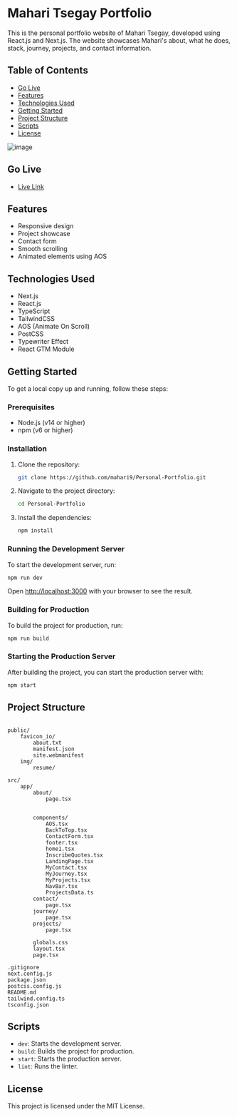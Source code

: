 # Mahari Tsegay Portfolio

This is the personal portfolio website of Mahari Tsegay, developed using React.js and Next.js. The website showcases Mahari's about, what he does, stack, journey, projects, and contact information.

## Table of Contents

- [Go Live](#go-live)
- [Features](#features)
- [Technologies Used](#technologies-used)
- [Getting Started](#getting-started)
- [Project Structure](#project-structure)
- [Scripts](#scripts)
- [License](#license)

![image](https://github.com/mahari9/Personal-Portfolio/blob/master/public/img/screenshot.png)

## Go Live

- [Live Link](https://mahari.onrender.com/ "Live Link")

## Features

- Responsive design
- Project showcase
- Contact form
- Smooth scrolling
- Animated elements using AOS

## Technologies Used

- Next.js
- React.js
- TypeScript
- TailwindCSS
- AOS (Animate On Scroll)
- PostCSS
- Typewriter Effect
- React GTM Module

## Getting Started

To get a local copy up and running, follow these steps:

### Prerequisites

- Node.js (v14 or higher)
- npm (v6 or higher)

### Installation

1. Clone the repository:

   ```sh
   git clone https://github.com/mahari9/Personal-Portfolio.git
   ```

1. Navigate to the project directory:

   ```sh
   cd Personal-Portfolio
   ```

1. Install the dependencies:

   ```sh
   npm install
   ```

### Running the Development Server

To start the development server, run:

```sh
npm run dev
```

Open [http://localhost:3000](http://localhost:3000) with your browser to see the result.

### Building for Production

To build the project for production, run:

```sh
npm run build
```

### Starting the Production Server

After building the project, you can start the production server with:

```sh
npm start
```

## Project Structure

```plaintext

public/
    favicon_io/
        about.txt
        manifest.json
        site.webmanifest
    img/
        resume/

src/
    app/
        about/
            page.tsx


        components/
            AOS.tsx
            BackToTop.tsx
            ContactForm.tsx
            footer.tsx
            home1.tsx
            InscribeQuotes.tsx
            LandingPage.tsx
            MyContact.tsx
            MyJourney.tsx
            MyProjects.tsx
            NavBar.tsx
            ProjectsData.ts
        contact/
            page.tsx
        journey/
            page.tsx
        projects/
            page.tsx

        globals.css
        layout.tsx
        page.tsx

.gitignore
next.config.js
package.json
postcss.config.js
README.md
tailwind.config.ts
tsconfig.json

```

## Scripts

- `dev`: Starts the development server.
- `build`: Builds the project for production.
- `start`: Starts the production server.
- `lint`: Runs the linter.

## License

This project is licensed under the MIT License.

